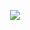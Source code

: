 <p align="center">
    <a href="https://instagram.com/muhavann">
      <img src="https://muhavan.github.io/assets/img/instaa.gif">
    </a>
</p>
